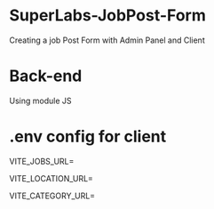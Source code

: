 # SuperLabs-JobPost-Form
Creating a job Post Form with Admin Panel and Client

# Back-end
Using module JS

# .env config for client

VITE_JOBS_URL=

VITE_LOCATION_URL=

VITE_CATEGORY_URL=